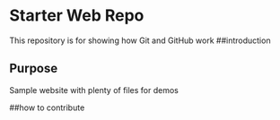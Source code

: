 # Starter Web Repo

This repository is for showing how Git and GitHub work
##introduction

## Purpose

Sample website with plenty of files for demos

##how to contribute